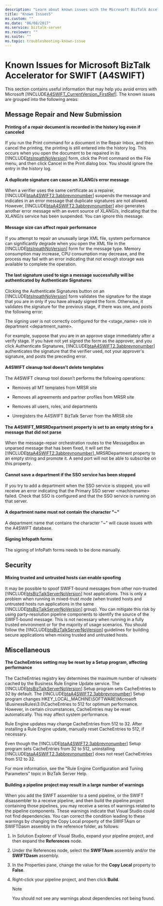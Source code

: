 ```yaml
---
description: "Learn about known issues with the Microsoft BizTalk Accelerator for SWIFT (A4SWIFT) that may help you avoid errors."
title: "Known Issues5"
ms.custom: ""
ms.date: "06/08/2017"
ms.service: biztalk-server
ms.reviewer: ""
ms.suite: ""
ms.topic: troubleshooting-known-issue
---
```

# Known Issues for Microsoft BizTalk Accelerator for SWIFT (A4SWIFT)

This section contains useful information that may help you avoid errors with Microsoft [!INCLUDE[A4SWIFT_CurrentVersion_FirstRef](../../includes/a4swift-currentversion-firstref-md.md)]. The known issues are grouped into the following areas:  
  
## Message Repair and New Submission

#### Printing of a repair document is recorded in the history log even if canceled  
 If you run the Print command for a document in the Repair Inbox, and then cancel the printing, the printing is still entered into the history log. This occurs when you open the document to be repaired in its [!INCLUDE[btsInpathNoVersion](../../includes/btsinpathnoversion-md.md)] form, click the Print command on the File menu, and then click Cancel in the Print dialog box. You should ignore the entry in the history log.  
  
#### A duplicate signature can cause an XLANG/s error message  
 When a verifier uses the same certificate as a repairer, [!INCLUDE[btaA4SWIFT2.3abbrevnonumber](../../includes/btaa4swift2-3abbrevnonumber-md.md)] suspends the message and indicates in an error message that duplicate signatures are not allowed. However, [!INCLUDE[btaA4SWIFT2.3abbrevnonumber](../../includes/btaa4swift2-3abbrevnonumber-md.md)] also generates another error message with an event source of XLANG/s, indicating that the XLANG/s service has been suspended. You can ignore this message.  
  
#### Message size can affect repair performance  
 If you attempt to repair an unusually large XML file, system performance can significantly degrade when you open the XML file in the [!INCLUDE[btsInpathNoVersion](../../includes/btsinpathnoversion-md.md)] form for the message type. Memory consumption may increase, CPU consumption may decrease, and the process may fail with an error indicating that not enough storage was available to complete the operation.  
  
#### The last signature used to sign a message successfully will be authenticated by Authenticate Signatures  
 Clicking the Authenticate Signatures button on an [!INCLUDE[btsInpathNoVersion](../../includes/btsinpathnoversion-md.md)] form validates the signature for the stage that you are in only if you have already signed the form. Otherwise, it validates the signature for the previous stage, if there was one, and posts the following error:  
  
 The signing user is not correctly configured for the <stage_name> role in department <department_name>.  
  
 For example, suppose that you are in an approve stage immediately after a verify stage. If you have not yet signed the form as the approver, and you click Authenticate Signatures, [!INCLUDE[btaA4SWIFT2.3abbrevnonumber](../../includes/btaa4swift2-3abbrevnonumber-md.md)] authenticates the signature that the verifier used, not your approver's signature, and posts the preceding error.  

#### A4SWIFT cleanup tool doesn’t delete templates  
 The A4SWIFT cleanup tool doesn’t performs the following operations:  
  
-   Removes all MT templates from MRSR site  
  
-   Removes all agreements and partner profiles from MRSR site  
  
-   Removes all users, roles, and departments  
  
-   Unregisters the A4SWIFT BizTalk Server from the MRSR site  
  
#### The A4SWIFT_MRSRDepartment property is set to an empty string for a message that did not parse  
 When the message-repair orchestration routes to the MessageBox an unparsed message that has been fixed, it will set the [!INCLUDE[btaA4SWIFT2.3abbrevnonumber](../../includes/btaa4swift2-3abbrevnonumber-md.md)]_MRSRDepartment property to an empty string and promote it. A send port will not be able to subscribe on this property.  
  
#### Cannot save a department if the SSO service has been stopped  
 If you try to add a department when the SSO service is stopped, you will receive an error indicating that the Primary SSO server \<machinename\> failed. Check that SSO is configured and that the SSO service is running on that server.  
  
#### A department name must not contain the character "~"  
 A department name that contains the character "~" will cause issues with the A4SWIFT database.  
  
#### Signing Infopath forms  
 The signing of InfoPath forms needs to be done manually.  
  
## Security

#### Mixing trusted and untrusted hosts can enable spoofing  

 It may be possible to spoof SWIFT-bound messages from other non-trusted [!INCLUDE[btsBizTalkServerNoVersion](../../includes/btsbiztalkservernoversion-md.md)] host applications. This is only a problem when running in mixed-trust mode (when trusted hosts and untrusted hosts run applications in the same [!INCLUDE[btsBizTalkServerNoVersion](../../includes/btsbiztalkservernoversion-md.md)] group). You can mitigate this risk by using party-resolution pipeline components to identify the source of the SWIFT-bound message. This is not necessary when running in a fully trusted environment or for the majority of usage scenarios. You should follow the [!INCLUDE[btsBizTalkServerNoVersion](../../includes/btsbiztalkservernoversion-md.md)] guidelines for building secure applications when mixing trusted and untrusted hosts. 
 
## Miscellaneous

#### The CacheEntries setting may be reset by a Setup program, affecting performance  
 The CacheEntries registry key determines the maximum number of rulesets cached by the Business Rule Engine Update service. The [!INCLUDE[btsBizTalkServerNoVersion](../../includes/btsbiztalkservernoversion-md.md)] Setup program sets CacheEntries to 32 by default. The [!INCLUDE[btaA4SWIFT2.3abbrevnonumber](../../includes/btaa4swift2-3abbrevnonumber-md.md)] Setup program changes HKEY_LOCAL_MACHINE\SOFTWARE\\Microsoft \BusinessRules\3.0\CacheEntries to 512 for optimum performance. However, in certain circumstances, CacheEntries may be reset automatically. This may affect system performance.  
  
 Rule Engine updates may change CacheEntries from 512 to 32. After installing a Rule Engine update, manually reset CacheEntries to 512, if necessary.  
  
 Even though the [!INCLUDE[btaA4SWIFT2.3abbrevnonumber](../../includes/btaa4swift2-3abbrevnonumber-md.md)] Setup program sets CacheEntries from 32 to 512, uninstalling [!INCLUDE[btaA4SWIFT2.3abbrevnonumber](../../includes/btaa4swift2-3abbrevnonumber-md.md)] does not reset CacheEntries from 512 to 32.  
  
 For more information, see the "Rule Engine Configuration and Tuning Parameters" topic in BizTalk Server Help.  
  
#### Building a pipeline project may result in a large number of warnings  
 When you add the SWIFT assembler to a send pipeline, or the SWIFT disassembler to a receive pipeline, and then build the pipeline project containing those pipelines, you may receive a series of warnings related to the pipeline components. These warnings indicate that Visual Studio could not find dependencies. You can correct the condition leading to these warnings by changing the Copy Local property of the SWIFTAsm or SWIFTDasm assembly in the reference folder, as follows:  
  
1.  In Solution Explorer of Visual Studio, expand your pipeline project, and then expand the **References** node.  
  
2.  Under the References node, select the **SWIFTAsm** assembly and/or the **SWIFTDasm** assembly.  
  
3.  In the Properties pane, change the value for the **Copy Local** property to **False**.  
  
4.  Right-click your pipeline project, and then click **Build**.  
  
    > [!NOTE]
    >  You should not see any warnings about dependencies not being found.   
